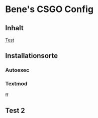 # Bene's CSGO Config

## Inhalt
[Test](https://github.com/Bene-GG/bene-cfg#test)

## Installationsorte
### Autoexec

### Textmod
ff
## Test 2
